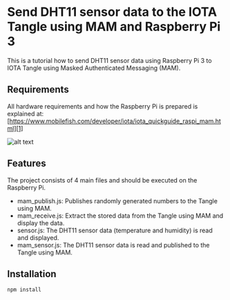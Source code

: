# Send DHT11 sensor data to the IOTA Tangle using MAM and Raspberry Pi 3

This is a tutorial how to send DHT11 sensor data using Raspberry Pi 3 to IOTA Tangle using Masked Authenticated Messaging (MAM).

## Requirements

All hardware requirements and how the Raspberry Pi is prepared is explained at:  
[https://www.mobilefish.com/developer/iota/iota_quickguide_raspi_mam.html][1]

[1]: https://www.mobilefish.com/developer/iota/iota_quickguide_raspi_mam.html "Mobilefish.com"
[2]: https://youtu.be/atJ-ZT7aKoA "YouTube video"

![alt text](https://www.mobilefish.com/images/developer/raspi_dht11.jpg "DHT11 sensor connected to Raspberry Pi 3")

## Features

The project consists of 4 main files and should be executed on the Raspberry Pi.
- mam_publish.js: Publishes randomly generated numbers to the Tangle using MAM.
- mam_receive.js: Extract the stored data from the Tangle using MAM and display the data.
- sensor.js: The DHT11 sensor data (temperature and humidity) is read and displayed.
- mam_sensor.js: The DHT11 sensor data is read and published to the Tangle using MAM.

## Installation

```
npm install
```
